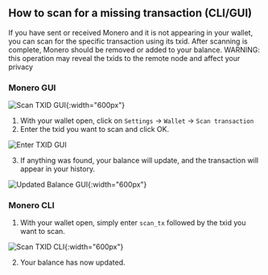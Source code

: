 ## How to scan for a missing transaction (CLI/GUI)

If you have sent or received Monero and it is not appearing in your wallet, you can scan for the specific transaction using its txid.
After scanning is complete, Monero should be removed or added to your balance. WARNING: this operation may reveal the txids to the remote node and affect your privacy

### Monero GUI

![Scan TXID GUI](https://raw.githubusercontent.com/plowsof/userguide-drafts/main/scan/scan_tx_1.png){:width="600px"}

1) With your wallet open, click on `Settings` -> `Wallet` -> `Scan transaction`
2) Enter the txid you want to scan and click OK.

![Enter TXID GUI](https://raw.githubusercontent.com/plowsof/userguide-drafts/main/scan/scan_tx_2.png)

3) If anything was found, your balance will update, and the transaction will appear in your history.

![Updated Balance GUI](https://raw.githubusercontent.com/plowsof/userguide-drafts/main/scan/scan_tx_3.png){:width="600px"}

### Monero CLI

1) With your wallet open, simply enter `scan_tx` followed by the txid you want to scan.

![Scan TXID CLI](https://raw.githubusercontent.com/plowsof/userguide-drafts/main/scan/scan_tx_4.png){:width="600px"}

2) Your balance has now updated.

